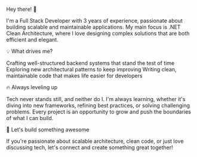 Hey there! 👋

I'm a Full Stack Developer with 3 years of experience, passionate about building scalable and maintainable applications. 
My main focus is .NET Clean Architecture, where I love designing complex solutions that are both efficient and elegant.

💡 What drives me?

Crafting well-structured backend systems that stand the test of time
Exploring new architectural patterns to keep improving
Writing clean, maintainable code that makes life easier for developers

🔥 Always leveling up

Tech never stands still, and neither do I. 
I'm always learning, whether it's diving into new frameworks, refining best practices, or solving challenging problems. 
Every project is an opportunity to grow and push the boundaries of what I can build.

🚀 Let's build something awesome

If you're passionate about scalable architecture, clean code, or just love discussing tech, let's connect and create something great together!
